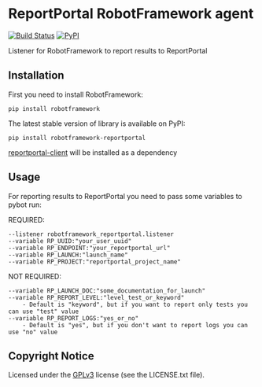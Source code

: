 # ReportPortal RobotFramework agent 

[![Build Status](https://travis-ci.org/reportportal/agent-Python-RobotFramework.svg?branch=master)](https://travis-ci.org/reportportal/agent-Python-RobotFramework)
[![PyPI](https://img.shields.io/pypi/v/robotframework-reportportal.svg?maxAge=2592000)](https://pypi.python.org/pypi/robotframework-reportportal)

Listener for RobotFramework to report results to ReportPortal

## Installation

First you need to install RobotFramework:

    pip install robotframework

The latest stable version of library is available on PyPI:

    pip install robotframework-reportportal

[reportportal-client](https://github.com/reportportal/client-Python) will be installed as a dependency

## Usage

For reporting results to ReportPortal you need to pass some variables to pybot run:

REQUIRED:
```
--listener robotframework_reportportal.listener
--variable RP_UUID:"your_user_uuid"
--variable RP_ENDPOINT:"your_reportportal_url"
--variable RP_LAUNCH:"launch_name"
--variable RP_PROJECT:"reportportal_project_name"
```
NOT REQUIRED:
```
--variable RP_LAUNCH_DOC:"some_documentation_for_launch"
--variable RP_REPORT_LEVEL:"level_test_or_keyword"
    - Default is "keyword", but if you want to report only tests you can use "test" value
--variable RP_REPORT_LOGS:"yes_or_no"
    - Default is "yes", but if you don't want to report logs you can use "no" value
```

## Copyright Notice
Licensed under the [GPLv3](https://www.gnu.org/licenses/quick-guide-gplv3.html)
license (see the LICENSE.txt file).
